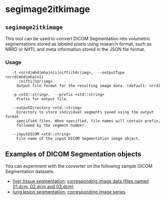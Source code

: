 # segimage2itkimage

## `segimage2itkimage`

This tool can be used to convert DICOM Segmentation into volumetric segmentations stored as labeled pixels using research format, such as NRRD or NIfTI, and meta information stored in the JSON file format.

### Usage

```text
   -t <nrrd|mhd|mha|nii|nifti|hdr|img>,  --outputType <nrrd|mhd|mha|nii
      |nifti|hdr|img>
     Output file format for the resulting image data. (default: nrrd)

   -p <std::string>,  --prefix <std::string>
     Prefix for output file.

   --outputDirectory <std::string>
     Directory to store individual segments saved using the output format
     specified files. When specified, file names will contain prefix,
     followed by the segment number.

   --inputDICOM <std::string>
     File name of the input DICOM Segmentation image object.
```

## Examples of DICOM Segmentation objects

You can experiment with the converter on the following sample DICOM Segmentation datasets:

* [liver tissue segmentation](https://github.com/QIICR/dcmqi/raw/master/data/ct-3slice/liver.dcm); [corresponding image data \(files named 01.dcm, 02.dcm and 03.dcm\)](https://github.com/QIICR/dcmqi/tree/master/data/ct-3slice)
* [lung lesion segmentation](http://slicer.kitware.com/midas3/download/item/245783/legacy.dcm); [corresponding image series](http://slicer.kitware.com/midas3/download/item/245513/LIDC-IDRI-0314-CT.zip)


